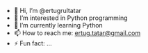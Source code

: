 - 👋 Hi, I’m @ertugrultatar
- 👀 I’m interested in Python programming
- 🌱 I’m currently learning Python
- 📫 How to reach me: ertug.tatar@gmail.com
- ⚡ Fun fact: ...

<!---
ertugrultatar/ertugrultatar is a ✨ special ✨ repository because its `README.md` (this file) appears on your GitHub profile.
You can click the Preview link to take a look at your changes.
--->
